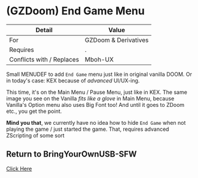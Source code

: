 # (GZDoom) End Game Menu

| Detail | Value |
| - | - |
| For | GZDoom & Derivatives |
| Requires | . |
| Conflicts with / Replaces | Mboh-UX |

Small MENUDEF to add `End Game` menu just like in original vanilla DOOM. Or in today's case: KEX because of *advanced* UI/UX-ing.

This time, it's on the Main Menu / Pause Menu, just like in KEX. The same image you see on the Vanilla *fits like a glove* in Main Menu, because Vanilla's Option menu also uses Big Font too! And until it goes to ZDoom etc., you get the point.

**Mind you that**, we currently have no idea how to hide `End Game` when not playing the game / just started the game. That, requires advanced ZScripting of some sort

## Return to BringYourOwnUSB-SFW

[Click Here](https://github.com/Perkedel/BringYourOwnUSB-SFW)